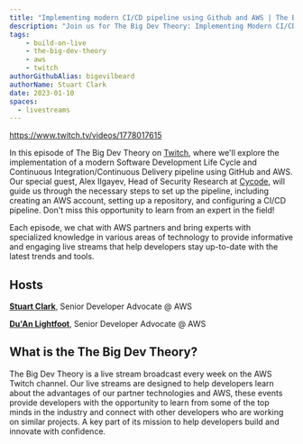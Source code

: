 ```yaml
---
title: "Implementing modern CI/CD pipeline using Github and AWS | The Big Dev Theory | S1 | Ep.1 Show Notes"
description: "Join us for The Big Dev Theory: Implementing Modern CI/CD Pipeline Using Github and AWS with Cycode"
tags:
    - build-on-live
    - the-big-dev-theory
    - aws
    - twitch
authorGithubAlias: bigevilbeard
authorName: Stuart Clark
date: 2023-01-10
spaces:
  - livestreams
---
```


https://www.twitch.tv/videos/1778017615

In this episode of The Big Dev Theory on [Twitch](https://www.twitch.tv/videos/1778017615), where we'll explore the implementation of a modern Software Development Life Cycle and Continuous Integration/Continuous Delivery pipeline using GitHub and AWS. Our special guest, Alex Ilgayev, Head of Security Research at [Cycode](https://cycode.com/), will guide us through the necessary steps to set up the pipeline, including creating an AWS account, setting up a repository, and configuring a CI/CD pipeline. Don't miss this opportunity to learn from an expert in the field!

Each episode, we chat with AWS partners and bring experts with specialized knowledge in various areas of technology to provide informative and engaging live streams that help developers stay up-to-date with the latest trends and tools.

## Hosts

[**Stuart Clark**](https://twitter.com/bigevilbeard), Senior Developer Advocate @ AWS

[**Du'An Lightfoot**](https://twitter.com/labeveryday), Senior Developer Advocate @ AWS

## What is the The Big Dev Theory?

 The Big Dev Theory is a live stream broadcast every week on the AWS Twitch channel. Our live streams are designed to help developers learn about the advantages of our partner technologies and AWS, these events provide developers with the opportunity to learn from some of the top minds in the industry and connect with other developers who are working on similar projects. A key part of its mission to help developers build and innovate with confidence.